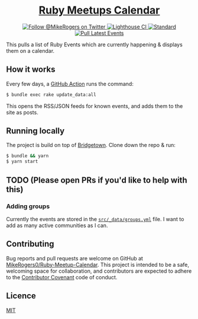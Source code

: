 <h1 align="center">
  <a href="https://ruby-meetup-calendar.mikerogers.io/">Ruby Meetups Calendar</a>
</h1>


<p align="center">
  <a target="_blank" href="https://twitter.com/MikeRogers0">
    <img src="https://img.shields.io/twitter/follow/MikeRogers0?label=Follow%20%40MikeRogers0%20For%20Updates&style=social" alt="Follow @MikeRogers on Twitter">
  </a>
  <a target="_blank" href="https://github.com/MikeRogers0/Ruby-Meetup-Calendar/actions/workflows/lighthouse.yml">
    <img src="https://github.com/MikeRogers0/Ruby-Meetup-Calendar/actions/workflows/lighthouse.yml/badge.svg" alt="Lighthouse CI">
  </a>
  <a target="_blank" href="https://github.com/MikeRogers0/Ruby-Meetup-Calendar/actions/workflows/standard.yml">
    <img src="https://github.com/MikeRogers0/Ruby-Meetup-Calendar/actions/workflows/standard.yml/badge.svg" alt="Standard">
  </a>
  <a target="_blank" href="https://github.com/MikeRogers0/Ruby-Meetup-Calendar/actions/workflows/pull-latest-events.yml">
    <img src="https://github.com/MikeRogers0/Ruby-Meetup-Calendar/actions/workflows/pull-latest-events.yml/badge.svg" alt="Pull Latest Events">
  </a>
</p>

This pulls a list of Ruby Events which are currently happening & displays them on a calendar.

## How it works

Every few days, a [GitHub Action](https://github.com/MikeRogers0/Ruby-Meetup-Calendar/blob/main/.github/workflows/pull-latest-events.yml) runs the command:

```bash
$ bundle exec rake update_data:all
```

This opens the RSS/JSON feeds for known events, and adds them to the site as posts.

## Running locally

The project is build on top of [Bridgetown](https://www.bridgetownrb.com/). Clone down the repo & run:

```bash
$ bundle && yarn
$ yarn start
```

## TODO (Please open PRs if you'd like to help with this)

### Adding groups

Currently the events are stored in the [`src/_data/groups.yml`](https://github.com/MikeRogers0/Ruby-Meetup-Calendar/blob/main/src/_data/groups.yml) file. I want to add as many active communities as I can.

## Contributing

Bug reports and pull requests are welcome on GitHub at [MikeRogers0/Ruby-Meetup-Calendar](https://github.com/MikeRogers0/Ruby-Meetup-Calendar). This project is intended to be a safe, welcoming space for collaboration, and contributors are expected to adhere to the [Contributor Covenant](http://contributor-covenant.org) code of conduct.

## Licence

[MIT](https://opensource.org/licenses/MIT)
